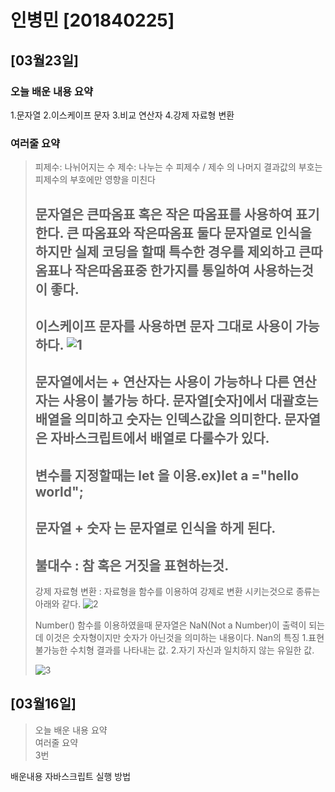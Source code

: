 # 인병민 [201840225]

## [03월23일]
### 오늘 배운 내용 요약
1.문자열
2.이스케이프 문자
3.비교 연산자
4.강제 자료형 변환
### 여러줄 요약
>피제수: 나뉘어지는 수
>제수: 나누는 수
>피제수 / 제수 의 나머지 결과값의 부호는 피제수의 부호에만 영향을 미친다
>
>문자열은 큰따옴표 혹은 작은 따옴표를 사용하여 표기한다.
>큰 따옴표와 작은따옴표 둘다 문자열로 인식을 하지만 실제 코딩을 할때 특수한 경우를 제외하고 큰따옴표나 작은따옴표중 한가지를 통일하여 사용하는것이 좋다.
>---------------------------------------------------
>이스케이프 문자를 사용하면 문자 그대로 사용이 가능하다.
>![1](https://user-images.githubusercontent.com/79895970/112425436-67628080-8d79-11eb-87ba-0292030a9d65.PNG)
>-----------------------------------------------------------
>문자열에서는 + 연산자는 사용이 가능하나 다른 연산자는 사용이 불가능 하다.
>문자열[숫자]에서 대괄호는 배열을 의미하고 숫자는 인덱스값을 의미한다.
>문자열은 자바스크립트에서 배열로 다룰수가 있다.
>-----------------------------------------------------------
>변수를 지정할때는 let 을 이용.ex)let a ="hello world";
>----------------------------------------------------------
>문자열 + 숫자 는 문자열로 인식을 하게 된다.
>----------------------------------------------------------
>불대수 : 참 혹은 거짓을 표현하는것.
>---------------------------------------------------------
>강제 자료형 변환 : 자료형을 함수를 이용하여 강제로 변환 시키는것으로 종류는 아래와 같다.
>![2](https://user-images.githubusercontent.com/79895970/112426125-b65ce580-8d7a-11eb-8e32-5b39b8f12693.PNG)
>
>Number() 함수를 이용하였을때 문자열은 NaN(Not a Number)이 출력이 되는데 이것은
>숫자형이지만 숫자가 아닌것을 의미하는 내용이다.
>Nan의 특징
>1.표현 불가능한 수치형 결과를 나타내는 값.
>2.자기 자신과 일치하지 않는 유일한 값.
>
>![3](https://user-images.githubusercontent.com/79895970/112427092-61ba6a00-8d7c-11eb-8e83-23d869908e48.PNG)
## [03월16일]
 > 오늘 배운 내용 요약<br />
 > 여러줄 요약<br>
 > 3번
 
배운내용
자바스크립트 실행 방법